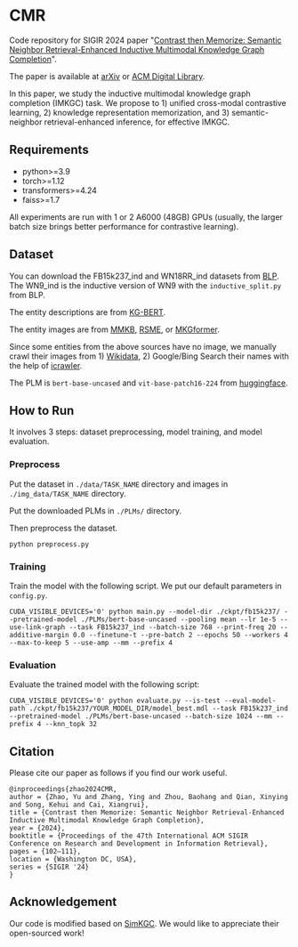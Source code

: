 # CMR
Code repository for SIGIR 2024 paper 
"[Contrast then Memorize: Semantic Neighbor Retrieval-Enhanced Inductive Multimodal Knowledge Graph Completion](https://dl.acm.org/doi/abs/10.1145/3626772.3657838)".

The paper is available at [arXiv](https://arxiv.org/pdf/2407.02867) or [ACM Digital Library](https://dl.acm.org/doi/abs/10.1145/3626772.3657838).

In this paper, 
we study the inductive multimodal knowledge graph completion (IMKGC) task. 
We propose to 1) unified cross-modal contrastive learning, 2) knowledge representation memorization, and 3) semantic-neighbor retrieval-enhanced inference, for effective IMKGC.

## Requirements
* python>=3.9
* torch>=1.12
* transformers>=4.24
* faiss>=1.7

All experiments are run with 1 or 2 A6000 (48GB) GPUs (usually, the larger batch size brings better performance for contrastive learning).

## Dataset
You can download the FB15k237_ind and WN18RR_ind datasets from [BLP](https://github.com/dfdazac/blp). 
The WN9_ind is the inductive version of WN9 with the `inductive_split.py` from BLP.

The entity descriptions are from [KG-BERT](https://github.com/yao8839836/kg-bert).

The entity images are from [MMKB](https://github.com/mniepert/mmkb), [RSME](https://github.com/wangmengsd/RSME), or [MKGformer](https://github.com/zjunlp/MKGformer).

Since some entities from the above sources have no image, we manually crawl their images from 1) [Wikidata](https://www.wikidata.org), 2) Google/Bing Search their names with the help of [icrawler](https://github.com/hellock/icrawler).

The PLM is `bert-base-uncased` and `vit-base-patch16-224` from [huggingface](https://huggingface.co/). 

## How to Run

It involves 3 steps: dataset preprocessing, model training, and model evaluation.

### Preprocess

Put the dataset in `./data/TASK_NAME` directory and images in `./img_data/TASK_NAME` directory. 

Put the downloaded PLMs in `./PLMs/` directory.

Then preprocess the dataset.
```
python preprocess.py 
```

### Training
Train the model with the following script.
We put our default parameters in `config.py`. 
```
CUDA_VISIBLE_DEVICES='0' python main.py --model-dir ./ckpt/fb15k237/ --pretrained-model ./PLMs/bert-base-uncased --pooling mean --lr 1e-5 --use-link-graph --task FB15k237_ind --batch-size 768 --print-freq 20 --additive-margin 0.0 --finetune-t --pre-batch 2 --epochs 50 --workers 4 --max-to-keep 5 --use-amp --mm --prefix 4
```

### Evaluation
Evaluate the trained model with the following script:
```
CUDA_VISIBLE_DEVICES='0' python evaluate.py --is-test --eval-model-path ./ckpt/fb15k237/YOUR_MODEL_DIR/model_best.mdl --task FB15k237_ind --pretrained-model ./PLMs/bert-base-uncased --batch-size 1024 --mm --prefix 4 --knn_topk 32 
```

## Citation

Please cite our paper as follows if you find our work useful.

```
@inproceedings{zhao2024CMR,
author = {Zhao, Yu and Zhang, Ying and Zhou, Baohang and Qian, Xinying and Song, Kehui and Cai, Xiangrui},
title = {Contrast then Memorize: Semantic Neighbor Retrieval-Enhanced Inductive Multimodal Knowledge Graph Completion},
year = {2024},
booktitle = {Proceedings of the 47th International ACM SIGIR Conference on Research and Development in Information Retrieval},
pages = {102–111},
location = {Washington DC, USA},
series = {SIGIR '24}
}
```
## Acknowledgement
Our code is modified based on [SimKGC](https://github.com/intfloat/SimKGC). We would like to appreciate their open-sourced work!